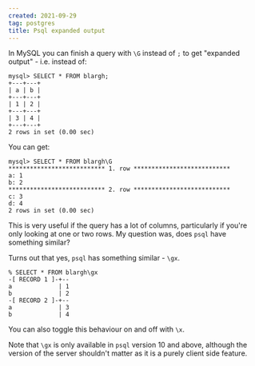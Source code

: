 ```yaml
---
created: 2021-09-29
tag: postgres
title: Psql expanded output
---
```

In MySQL you can finish a query with `\G` instead of `;` to get "expanded output" - i.e.
instead of:

```
mysql> SELECT * FROM blargh;
+---+---+
| a | b |
+---+---+
| 1 | 2 |
+---+---+
| 3 | 4 |
+---+---+
2 rows in set (0.00 sec)
```

You can get:

```
mysql> SELECT * FROM blargh\G
*************************** 1. row ***************************
a: 1
b: 2
*************************** 2. row ***************************
c: 3
d: 4
2 rows in set (0.00 sec)
```

This is very useful if the query has a lot of columns, particularly if you're only
looking at one or two rows. My question was, does `psql` have something similar?

Turns out that yes, `psql` has something similar - `\gx`.

```
% SELECT * FROM blargh\gx
-[ RECORD 1 ]-+--
a             | 1
b             | 2
-[ RECORD 2 ]-+--
a             | 3
b             | 4
```

You can also toggle this behaviour on and off with `\x`.

Note that `\gx` is only available in `psql` version 10 and above, although the version
of the server shouldn't matter as it is a purely client side feature.
